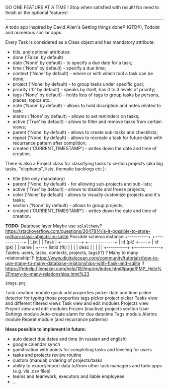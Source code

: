 GO ONE FEATURE AT A TIME !
Stop when satisfied with result!
No need to finish all the optional features!
______________________________________________________

A todo app inspired by David Allen's Getting things done® (GTD®), Todoist and numerous similar apps

Every Task is considered as a Class object and has mandatory attribute:
- title,
and optional attributes:
- done ('False' by default)
- date ('None' by default) - to specify a due date for a task;
- time ('None' by default) - specify a due time;
- context ('None' by default) - where or with which tool a task can be done;
- project ('None' by default) - to group tasks under specific goal;
- priority ('0' by default) - speaks by itself, has 0 to 3 levels of priority;
- tags ('None' by default) - holds lists of tags to group tasks by persons, places, topics etc.;
- note ('None' by default) - allows to hold discription and notes related to task;
- alarms ('None' by default) - allows to set reminders on tasks;
- active ('True' by default) - allows to filter and remove tasks from certain views;
- parent ('None' by default) - allows to create sub-tasks and checklists;
- repeat ('None' by default) - allows to recreate a task for future date with recurrance pattern after complition;
- created ('CURRENT_TIMESTAMP') - writes down the date and time of creation.

There is also a Project class for classifying tasks to certain projects (aka big tasks, "elephants", lists, thematic backlogs etc.):
- title (the only mandatory)
- parent ('None' by default) - for allowing sub-projects and sub-lists;
- active ('True' by default) - allows to disable and freeze projects;
- color ('None' by default) - allows to visually customize projects and it's tasks;
- section ('None' by default) - allows to group projects;
- created ('CURRENT_TIMESTAMP') - writes down the date and time of creation.

**TODO:**
Database layer
    Maybe use `sqlalchemy`? https://stackoverflow.com/questions/2047814/is-it-possible-to-store-python-class-objects-in-sqlite
    Possible schema instance
    +----------+       +-------------+
    | List     |       | Task        |
    +----------+       +-------------+
    | id (pk)  <---+   | id (pk)     |
    | name     |   +---+ listid (fk) |
    |          |       | desc        |
    |          |       |             |
    +----------+       +-------------+
    Tables: users, tasks, contexts, projects, tags(!?) ?
    Many to many relationship!
    !! https://www.digitalocean.com/community/tutorials/how-to-use-many-to-many-database-relationships-with-flask-and-sqlite
    !! https://fmhelp.filemaker.com/help/18/fmp/en/index.html#page/FMP_Help%2Fmany-to-many-relationships.html%23

    image.png
Task creation module
    quick add
    properties picker
        date and time picker
            detector for typing those properties
    tags picker
    project picker
Tasks view and different filtered views
Task view and edit modules
Projects view
Project view and edit modules
    Frozen (inactive) projects section
User Settings module
    Auto-create alarm for due datetime
Tags module
Alarms module
Repeat module (and recurrance patterns)


**Ideas possible to implement in future:**
- auto detect due dates and time (in russian and english)
- google calendar synch
- gamification with points for completing tasks and leveling for users
- tasks and projects review routine
- custom (manual) ordering of projects/tasks
- ability to export/import data to/from other task managers and todo apps (e.g. via .csv files)
- teams and teamwork, executors and liable employees
- ...